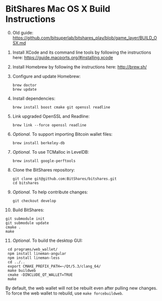BitShares Mac OS X Build Instructions
===============================

0. Old guide: https://github.com/bitsuperlab/bitshares_play/blob/game_layer/BUILD_OSX.md

1. Install XCode and its command line tools by following the instructions here: https://guide.macports.org/#installing.xcode

2. Install Homebrew by following the instructions here: http://brew.sh/

3. Configure and update Homebrew:
   ```
   brew doctor
   brew update
   ```

4. Install dependencies:
   ```
   brew install boost cmake git openssl readline
   ```

5. Link upgraded OpenSSL and Readline:
   ```
   brew link --force openssl readline
   ```

6. *Optional.* To support importing Bitcoin wallet files:
   ```
   brew install berkeley-db
   ```

7. *Optional.* To use TCMalloc in LevelDB:
   ```
   brew install google-perftools
   ```

8. Clone the BitShares repository:
   ```
   git clone git@github.com:BitShares/bitshares.git
   cd bitshares
   ```

9. *Optional.* To help contribute changes:
   ```
   git checkout develop
   ```

10. Build BitShares:
   ```
   git submodule init
   git submodule update
   cmake .
   make
   ```

11. *Optional*. To build the desktop GUI:
   ```
    cd programs/web_wallet/
    npm install lineman-angular
    npm install lineman-less
    cd ../..
    export CMAKE_PREFIX_PATH=~/Qt/5.3/clang_64/
    make buildweb
    cmake -DINCLUDE_QT_WALLET=TRUE
    make
   ```
   By default, the web wallet will not be rebuilt even after pulling new changes. To force the web wallet to rebuild, use `make forcebuildweb`.
